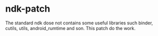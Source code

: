 ndk-patch
=========
The standard ndk dose not contains some useful libraries such binder,
cutils, utils, android_rumtime and son. This patch do the work.
